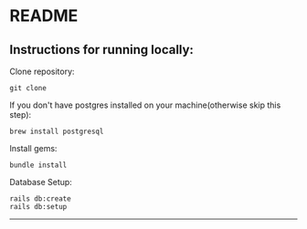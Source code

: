 # README

## Instructions for running locally:


Clone repository:

    git clone 

If you don't have postgres installed on your machine(otherwise skip this step):

    brew install postgresql

Install gems:

    bundle install

 Database Setup:

    rails db:create
    rails db:setup


***
